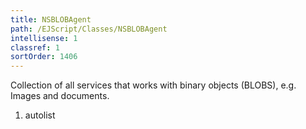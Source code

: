 ```yaml
---
title: NSBLOBAgent
path: /EJScript/Classes/NSBLOBAgent
intellisense: 1
classref: 1
sortOrder: 1406
---
```



Collection of all services that works with binary objects (BLOBS), e.g. Images and documents.




1. autolist

